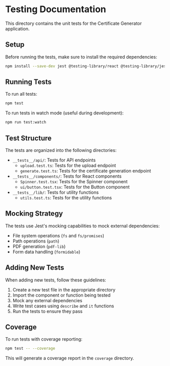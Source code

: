 # Testing Documentation

This directory contains the unit tests for the Certificate Generator application.

## Setup

Before running the tests, make sure to install the required dependencies:

```bash
npm install --save-dev jest @testing-library/react @testing-library/jest-dom jest-environment-jsdom @types/jest ts-jest
```

## Running Tests

To run all tests:

```bash
npm test
```

To run tests in watch mode (useful during development):

```bash
npm run test:watch
```

## Test Structure

The tests are organized into the following directories:

- `__tests__/api/`: Tests for API endpoints
  - `upload.test.ts`: Tests for the upload endpoint
  - `generate.test.ts`: Tests for the certificate generation endpoint
- `__tests__/components/`: Tests for React components
  - `Spinner.test.tsx`: Tests for the Spinner component
  - `ui/button.test.tsx`: Tests for the Button component
- `__tests__/lib/`: Tests for utility functions
  - `utils.test.ts`: Tests for the utility functions

## Mocking Strategy

The tests use Jest's mocking capabilities to mock external dependencies:

- File system operations (`fs` and `fs/promises`)
- Path operations (`path`)
- PDF generation (`pdf-lib`)
- Form data handling (`formidable`)

## Adding New Tests

When adding new tests, follow these guidelines:

1. Create a new test file in the appropriate directory
2. Import the component or function being tested
3. Mock any external dependencies
4. Write test cases using `describe` and `it` functions
5. Run the tests to ensure they pass

## Coverage

To run tests with coverage reporting:

```bash
npm test -- --coverage
```

This will generate a coverage report in the `coverage` directory.